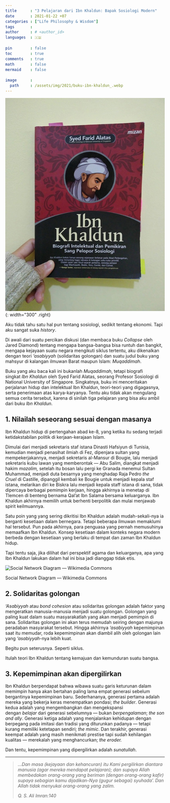 ```yaml
---
title      : "3 Pelajaran dari Ibn Khaldun: Bapak Sosiologi Modern"
date       : 2021-01-22 +07
categories : ["Life Philosophy & Wisdom"]
tags       :
author     : # <author_id>
languages  : 🇮🇩

pin        : false
toc        : true
comments   : true
math       : false
mermaid    : false

image      :
  path     : /assets/img/2021/buku-ibn-khaldun_.webp
---
```


![](/assets/img/2021/buku-ibn-khaldun.jpg){: width="300" .right}

Aku tidak tahu satu hal pun tentang sosiologi, sedikit tentang ekonomi. Tapi aku sangat suka _history_.

Di awali dari suatu percikan diskusi (dan membaca buku _Collapse_ oleh Jared Diamond) tentang mengapa bangsa-bangsa bisa runtuh dan bangkit, mengapa kejayaan suatu negara mengikuti siklus tertentu, aku dikenalkan dengan teori _‘asabiyyah_ (solidaritas golongan) dan suatu judul buku yang mahsyur di kalangan ilmuwan Barat maupun Islam: _Muqaddimah_.

Buku yang aku baca kali ini bukanlah _Muqaddimah_, tetapi biografi singkat _Ibn Khaldun_ oleh Syed Farid Alatas, seorang Profesor Sosiologi di National University of Singapore. Singkatnya, buku ini menceritakan perjalanan hidup dan intelektual Ibn Khaldun, teori-teori yang digagasnya, serta penerimaan atas karya-karyanya. Tentu aku tidak akan mengulang semua cerita tersebut, karena di sinilah tiga pelajaran yang bisa aku ambil dari buku _Ibn Khaldun_.

## 1. Nilailah seseorang sesuai dengan masanya

Ibn Khaldun hidup di pertengahan abad ke-8, yang ketika itu sedang terjadi ketidakstabilan politik di kerjaan-kerajaan Islam.

Dimulai dari menjadi sekretaris staf istana Dinasti Hafsiyun di Tunisia, kemudian menjadi penasihat ilmiah di Fez, dipenjara sultan yang mempekerjakannya, menjadi sekretaris al-Mansur di Bougie, lalu menjadi sekretaris kubu lawan yang memberontak — Abu Salim, diangkat menjadi hakim _mazalim,_ setelah itu bosan lalu pergi ke Granada menemui Sultan Muhammad, menjadi duta besarnya yang menghadap Raja Pedro _the Cruel_ di Castille, dipanggil kembali ke Bougie untuk menjadi kepala staf istana, melarikan diri ke Biskra lalu menjadi kepala staff istana di sana, tidak dipercaya berbagai pemimpin kerjaan, hingga akhirnya ia menetap di Tlemcen di benteng bernama Qal’at Ibn Salama bersama keluarganya. Ibn Khaldun akhirnya memilih untuk berhenti berpolitik dan mulai menjawab spirit keilmuannya.

Satu poin yang yang sering dikritisi Ibn Khaldun adalah mudah-sekali-nya ia berganti kesetiaan dalam bernegara. Tetapi beberapa ilmuwan memaklumi hal tersebut. Pun pada akhirnya, para penguasa yang pernah memusuhinya memaafkan Ibn Khaldun. Konsep kesetiaan dalam konteks negara modern berbeda dengan kesetiaan yang berlaku di tempat dan zaman Ibn Khaldun hidup.

Tapi tentu saja, jika dilihat dari perspektif agama dan keluarganya, apa yang Ibn Khaldun lakukan dalam hal ini bisa jadi dianggap tidak etis.

![Social Network Diagram — Wikimedia Commons](https://upload.wikimedia.org/wikipedia/commons/thumb/5/53/Social_Network_Diagram_%28large%29.svg/510px-Social_Network_Diagram_%28large%29.svg.png#center)

Social Network Diagram — Wikimedia Commons

## 2. Solidaritas golongan

_‘Asabiyyah_ atau _bond cohesion_ atau solidaritas golongan adalah faktor yang mengeratkan manusia-manusia menjadi suatu golongan. Golongan yang paling kuat dalam suatu masyarakatlah yang akan menjadi pemimpin di sana. Solidaritas golongan ini akan terus memudah seiring dengan majunya peradaban masyarakat tersebut. Hingga akhirnya _‘asabiyyah_ kepemimpinan saat itu memudar, roda kepemimpinan akan diambil alih oleh golongan lain yang _‘asabiyyah_-nya lebih kuat.

Begitu pun seterusnya. Seperti siklus.

Itulah teori Ibn Khaldun tentang kemajuan dan kemunduran suatu bangsa.

## 3. Kepemimpinan akan dipergilirkan

Ibn Khaldun berpendapat bahwa wibawa suatu garis keturunan dalam memimpin hanya akan bertahan paling lama empat generasi sebelum bergantinya kepemimpinan baru. Sederhananya, generasi pertama adalah mereka yang bekerja keras menempatkan pondasi; _the builder_. Generasi kedua adalah yang mengembangkan dan mengekspansi dengan _belajar_ dari generasi sebelumnya — bukan _berpengalaman_; _the son and ally_. Generasi ketiga adalah yang menjalankan kehidupan dengan berpegang pada imitasi dan tradisi yang diturunkan padanya — tetapi kurang memiliki ketetapan sendiri; _the mimic_. Dan terakhir, generasi keempat adalah yang masih menikmati prestise tapi sudah kehilangan kualitas — merekalah yang menghancurkan; _the eroder._

Dan tentu, kepemimpinan yang dipergilirkan adalah _sunatullah_.

---

> _…Dan masa (kejayaan dan kehancuran) itu Kami pergilirkan diantara manusia (agar mereka mendapat pelajaran); dan supaya Allah membedakan orang-orang yang beriman (dengan orang-orang kafir) supaya sebagian kamu dijadikan-Nya (gugur sebagai) syuhada’. Dan Allah tidak menyukai orang-orang yang zalim._
>
> _Q. S. Ali Imran:140_